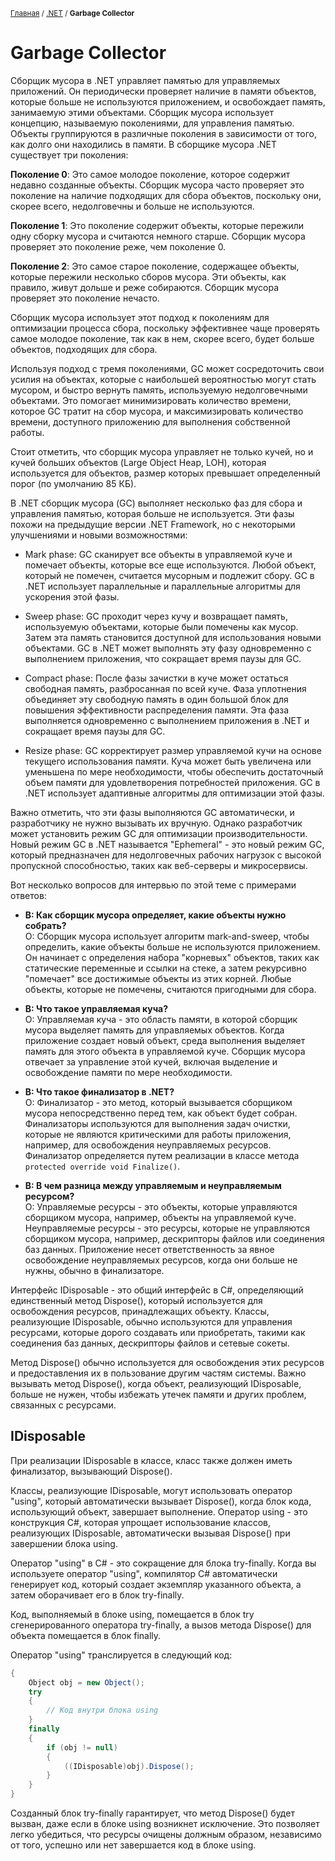 <sub>[Главная](../../index.md) / [.NET](README.md) / **Garbage Collector** </sub>

# **Garbage Collector**

Сборщик мусора в .NET управляет памятью для управляемых приложений. Он периодически проверяет наличие в памяти объектов, которые больше не используются приложением, и освобождает память, занимаемую этими объектами. Сборщик мусора использует концепцию, называемую поколениями, для управления памятью. Объекты группируются в различные поколения в зависимости от того, как долго они находились в памяти. В сборщике мусора .NET существует три поколения:



**Поколение 0**: Это самое молодое поколение, которое содержит недавно созданные объекты. Сборщик мусора часто проверяет это поколение на наличие подходящих для сбора объектов, поскольку они, скорее всего, недолговечны и больше не используются.

**Поколение 1**: Это поколение содержит объекты, которые пережили одну сборку мусора и считаются немного старше. Сборщик мусора проверяет это поколение реже, чем поколение 0.

**Поколение 2**: Это самое старое поколение, содержащее объекты, которые пережили несколько сборов мусора. Эти объекты, как правило, живут дольше и реже собираются. Сборщик мусора проверяет это поколение нечасто.

Сборщик мусора использует этот подход к поколениям для оптимизации процесса сбора, поскольку эффективнее чаще проверять самое молодое поколение, так как в нем, скорее всего, будет больше объектов, подходящих для сбора.

Используя подход с тремя поколениями, GC может сосредоточить свои усилия на объектах, которые с наибольшей вероятностью могут стать мусором, и быстро вернуть память, используемую недолговечными объектами. Это помогает минимизировать количество времени, которое GC тратит на сбор мусора, и максимизировать количество времени, доступного приложению для выполнения собственной работы.

Стоит отметить, что сборщик мусора управляет не только кучей, но и кучей больших объектов (Large Object Heap, LOH), которая используется для объектов, размер которых превышает определенный порог (по умолчанию 85 КБ).

В .NET сборщик мусора (GC) выполняет несколько фаз для сбора и управления памятью, которая больше не используется. Эти фазы похожи на предыдущие версии .NET Framework, но с некоторыми улучшениями и новыми возможностями:

- Mark phase: GC сканирует все объекты в управляемой куче и помечает объекты, которые все еще используются. Любой объект, который не помечен, считается мусорным и подлежит сбору. GC в .NET использует параллельные и параллельные алгоритмы для ускорения этой фазы.

- Sweep phase: GC проходит через кучу и возвращает память, используемую объектами, которые были помечены как мусор. Затем эта память становится доступной для использования новыми объектами. GC в .NET может выполнять эту фазу одновременно с выполнением приложения, что сокращает время паузы для GC.

- Compact phase: После фазы зачистки в куче может остаться свободная память, разбросанная по всей куче. Фаза уплотнения объединяет эту свободную память в один большой блок для повышения эффективности распределения памяти. Эта фаза выполняется одновременно с выполнением приложения в .NET и сокращает время паузы для GC.

- Resize phase: GC корректирует размер управляемой кучи на основе текущего использования памяти. Куча может быть увеличена или уменьшена по мере необходимости, чтобы обеспечить достаточный объем памяти для удовлетворения потребностей приложения. GC в .NET использует адаптивные алгоритмы для оптимизации этой фазы.

Важно отметить, что эти фазы выполняются GC автоматически, и разработчику не нужно вызывать их вручную. Однако разработчик может установить режим GC для оптимизации производительности. Новый режим GC в .NET называется "Ephemeral" - это новый режим GC, который предназначен для недолговечных рабочих нагрузок с высокой пропускной способностью, таких как веб-серверы и микросервисы.

Вот несколько вопросов для интервью по этой теме с примерами ответов:

- **В: Как сборщик мусора определяет, какие объекты нужно собрать?**<br>
  О: Сборщик мусора использует алгоритм mark-and-sweep, чтобы определить, какие объекты больше не используются приложением. Он начинает с определения набора "корневых" объектов, таких как статические переменные и ссылки на стеке, а затем рекурсивно "помечает" все достижимые объекты из этих корней. Любые объекты, которые не помечены, считаются пригодными для сбора.

- **В: Что такое управляемая куча?**<br>
  О: Управляемая куча - это область памяти, в которой сборщик мусора выделяет память для управляемых объектов. Когда приложение создает новый объект, среда выполнения выделяет память для этого объекта в управляемой куче. Сборщик мусора отвечает за управление этой кучей, включая выделение и освобождение памяти по мере необходимости.

- **В: Что такое финализатор в .NET?**<br>
  О: Финализатор - это метод, который вызывается сборщиком мусора непосредственно перед тем, как объект будет собран. Финализаторы используются для выполнения задач     очистки, которые не являются критическими для работы приложения, например, для освобождения неуправляемых ресурсов. Финализатор определяется путем реализации в      классе метода <br>
  ``protected override void Finalize()``.

- **В: В чем разница между управляемым и неуправляемым ресурсом?**<br>
  О: Управляемые ресурсы - это объекты, которые управляются сборщиком мусора, например, объекты на управляемой куче. Неуправляемые ресурсы - это ресурсы, которые не управляются сборщиком мусора, например, дескрипторы файлов или соединения баз данных. Приложение несет ответственность за явное освобождение неуправляемых ресурсов, когда они больше не нужны, обычно в финализаторе.
  
Интерфейс IDisposable - это общий интерфейс в C#, определяющий единственный метод Dispose(), который используется для освобождения ресурсов, принадлежащих объекту. Классы, реализующие IDisposable, обычно используются для управления ресурсами, которые дорого создавать или приобретать, такими как соединения баз данных, дескрипторы файлов и сетевые сокеты.

Метод Dispose() обычно используется для освобождения этих ресурсов и предоставления их в пользование другим частям системы. Важно вызывать метод Dispose(), когда объект, реализующий IDisposable, больше не нужен, чтобы избежать утечек памяти и других проблем, связанных с ресурсами.

## IDisposable
При реализации IDisposable в классе, класс также должен иметь финализатор, вызывающий Dispose().

Классы, реализующие IDisposable, могут использовать оператор "using", который автоматически вызывает Dispose(), когда блок кода, использующий объект, завершает выполнение. Оператор using - это конструкция C#, которая упрощает использование классов, реализующих IDisposable, автоматически вызывая Dispose() при завершении блока using.

Оператор "using" в C# - это сокращение для блока try-finally. Когда вы используете оператор "using", компилятор C# автоматически генерирует код, который создает экземпляр указанного объекта, а затем оборачивает его в блок try-finally.

Код, выполняемый в блоке using, помещается в блок try сгенерированного оператора try-finally, а вызов метода Dispose() для объекта помещается в блок finally.

Оператор "using" транслируется в следующий код:
```cs
{
    Object obj = new Object();
    try
    {
        // Код внутри блока using
    }
    finally
    {
        if (obj != null)
        {
            ((IDisposable)obj).Dispose();
        }
    }
}
```
Созданный блок try-finally гарантирует, что метод Dispose() будет вызван, даже если в блоке using возникнет исключение. Это позволяет легко убедиться, что ресурсы очищены должным образом, независимо от того, успешно или нет завершается код в блоке using.
